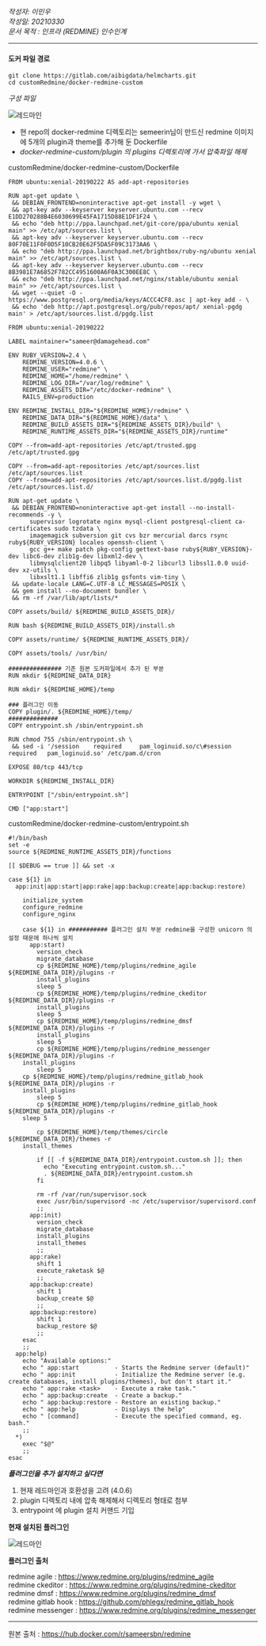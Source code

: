 *작성자: 이민우*<br>
*작성일: 20210330*<br>
*문서 목적 : 인프라 (REDMINE) 인수인계*<br>

----

#### 도커 파일 경로  
```
git clone https://gitlab.com/aibigdata/helmcharts.git
cd customRedmine/docker-redmine-custom
```

*구성 파일*

![레드마인](./img/redmine_3.jpg)

- 현 repo의 docker-redmine 디렉토리는 semeerin님이 만드신 redmine 이미지에 5개의 plugin과 theme를 추가해 둔 Dockerfile
-  *docker-redmine-custom/plugin 의 plugins 디렉토리에 가서 압축파일 해제*

customRedmine/docker-redmine-custom/Dockerfile
```
FROM ubuntu:xenial-20190222 AS add-apt-repositories

RUN apt-get update \
 && DEBIAN_FRONTEND=noninteractive apt-get install -y wget \
 && apt-key adv --keyserver keyserver.ubuntu.com --recv E1DD270288B4E6030699E45FA1715D88E1DF1F24 \
 && echo "deb http://ppa.launchpad.net/git-core/ppa/ubuntu xenial main" >> /etc/apt/sources.list \
 && apt-key adv --keyserver keyserver.ubuntu.com --recv 80F70E11F0F0D5F10CB20E62F5DA5F09C3173AA6 \
 && echo "deb http://ppa.launchpad.net/brightbox/ruby-ng/ubuntu xenial main" >> /etc/apt/sources.list \
 && apt-key adv --keyserver keyserver.ubuntu.com --recv 8B3981E7A6852F782CC4951600A6F0A3C300EE8C \
 && echo "deb http://ppa.launchpad.net/nginx/stable/ubuntu xenial main" >> /etc/apt/sources.list \
 && wget --quiet -O - https://www.postgresql.org/media/keys/ACCC4CF8.asc | apt-key add - \
 && echo 'deb http://apt.postgresql.org/pub/repos/apt/ xenial-pgdg main' > /etc/apt/sources.list.d/pgdg.list

FROM ubuntu:xenial-20190222

LABEL maintainer="sameer@damagehead.com"

ENV RUBY_VERSION=2.4 \
    REDMINE_VERSION=4.0.6 \
    REDMINE_USER="redmine" \
    REDMINE_HOME="/home/redmine" \
    REDMINE_LOG_DIR="/var/log/redmine" \
    REDMINE_ASSETS_DIR="/etc/docker-redmine" \
    RAILS_ENV=production

ENV REDMINE_INSTALL_DIR="${REDMINE_HOME}/redmine" \
    REDMINE_DATA_DIR="${REDMINE_HOME}/data" \
    REDMINE_BUILD_ASSETS_DIR="${REDMINE_ASSETS_DIR}/build" \
    REDMINE_RUNTIME_ASSETS_DIR="${REDMINE_ASSETS_DIR}/runtime"

COPY --from=add-apt-repositories /etc/apt/trusted.gpg /etc/apt/trusted.gpg

COPY --from=add-apt-repositories /etc/apt/sources.list /etc/apt/sources.list
COPY --from=add-apt-repositories /etc/apt/sources.list.d/pgdg.list /etc/apt/sources.list.d/

RUN apt-get update \
 && DEBIAN_FRONTEND=noninteractive apt-get install --no-install-recommends -y \
      supervisor logrotate nginx mysql-client postgresql-client ca-certificates sudo tzdata \
      imagemagick subversion git cvs bzr mercurial darcs rsync ruby${RUBY_VERSION} locales openssh-client \
      gcc g++ make patch pkg-config gettext-base ruby${RUBY_VERSION}-dev libc6-dev zlib1g-dev libxml2-dev \
      libmysqlclient20 libpq5 libyaml-0-2 libcurl3 libssl1.0.0 uuid-dev xz-utils \
      libxslt1.1 libffi6 zlib1g gsfonts vim-tiny \
 && update-locale LANG=C.UTF-8 LC_MESSAGES=POSIX \
 && gem install --no-document bundler \
 && rm -rf /var/lib/apt/lists/*

COPY assets/build/ ${REDMINE_BUILD_ASSETS_DIR}/

RUN bash ${REDMINE_BUILD_ASSETS_DIR}/install.sh

COPY assets/runtime/ ${REDMINE_RUNTIME_ASSETS_DIR}/

COPY assets/tools/ /usr/bin/

############### 기존 원본 도커파일에서 추가 된 부분 
RUN mkdir ${REDMINE_DATA_DIR}

RUN mkdir ${REDMINE_HOME}/temp

### 플러그인 이동 
COPY plugin/. ${REDMINE_HOME}/temp/ 
##############
COPY entrypoint.sh /sbin/entrypoint.sh

RUN chmod 755 /sbin/entrypoint.sh \
 && sed -i '/session    required     pam_loginuid.so/c\#session    required   pam_loginuid.so' /etc/pam.d/cron

EXPOSE 80/tcp 443/tcp

WORKDIR ${REDMINE_INSTALL_DIR}

ENTRYPOINT ["/sbin/entrypoint.sh"]

CMD ["app:start"]

```

customRedmine/docker-redmine-custom/entrypoint.sh
```
#!/bin/bash
set -e
source ${REDMINE_RUNTIME_ASSETS_DIR}/functions

[[ $DEBUG == true ]] && set -x

case ${1} in
  app:init|app:start|app:rake|app:backup:create|app:backup:restore)

    initialize_system
    configure_redmine
    configure_nginx

    case ${1} in ########### 플러그인 설치 부분 redmine을 구성한 unicorn 의 설정 때문에 하나씩 설치 
      app:start)
        version_check
        migrate_database
        cp ${REDMINE_HOME}/temp/plugins/redmine_agile ${REDMINE_DATA_DIR}/plugins -r
        install_plugins
        sleep 5
        cp ${REDMINE_HOME}/temp/plugins/redmine_ckeditor ${REDMINE_DATA_DIR}/plugins -r
        install_plugins
        sleep 5
        cp ${REDMINE_HOME}/temp/plugins/redmine_dmsf ${REDMINE_DATA_DIR}/plugins -r
        install_plugins
        sleep 5
        cp ${REDMINE_HOME}/temp/plugins/redmine_messenger ${REDMINE_DATA_DIR}/plugins -r
    install_plugins
        sleep 5
    cp ${REDMINE_HOME}/temp/plugins/redmine_gitlab_hook ${REDMINE_DATA_DIR}/plugins -r
    install_plugins
        sleep 5
        cp ${REDMINE_HOME}/temp/plugins/redmine_gitlab_hook ${REDMINE_DATA_DIR}/plugins -r 
    sleep 5
        
        cp ${REDMINE_HOME}/temp/themes/circle ${REDMINE_DATA_DIR}/themes -r
    install_themes

        if [[ -f ${REDMINE_DATA_DIR}/entrypoint.custom.sh ]]; then
          echo "Executing entrypoint.custom.sh..."
          . ${REDMINE_DATA_DIR}/entrypoint.custom.sh
        fi

        rm -rf /var/run/supervisor.sock
        exec /usr/bin/supervisord -nc /etc/supervisor/supervisord.conf
        ;;
      app:init)
        version_check
        migrate_database
        install_plugins
        install_themes
        ;;
      app:rake)
        shift 1
        execute_raketask $@
        ;;
      app:backup:create)
        shift 1
        backup_create $@
        ;;
      app:backup:restore)
        shift 1
        backup_restore $@
        ;;
    esac
    ;;
  app:help)
    echo "Available options:"
    echo " app:start          - Starts the Redmine server (default)"
    echo " app:init           - Initialize the Redmine server (e.g. create databases, install plugins/themes), but don't start it."
    echo " app:rake <task>    - Execute a rake task."
    echo " app:backup:create  - Create a backup."
    echo " app:backup:restore - Restore an existing backup."
    echo " app:help           - Displays the help"
    echo " [command]          - Execute the specified command, eg. bash."
    ;;
  *)
    exec "$@"
    ;;
esac

```


***플러그인을 추가 설치하고 싶다면***
1. 현재 레드마인과 호환성을 고려 (4.0.6) <br>
2. plugin 디렉토리 내에 압축 해제해서 디렉토리 형태로 첨부 <br>
3. entrypoint 에 plugin 설치 커맨드 기입 


**현재 설치된 플러그인**

![레드마인](./img/redmine_4.PNG)

**플러그인 출처**

redmine agile : <https://www.redmine.org/plugins/redmine_agile>
<br>
redmine ckeditor : <https://www.redmine.org/plugins/redmine-ckeditor>
<br>
redmine dmsf : <https://www.redmine.org/plugins/redmine_dmsf>
<br>
redmine gitlab hook : <https://github.com/phlegx/redmine_gitlab_hook>
<br>
redmine messenger : <https://www.redmine.org/plugins/redmine_messenger>


---

원본 출처 : <https://hub.docker.com/r/sameersbn/redmine>